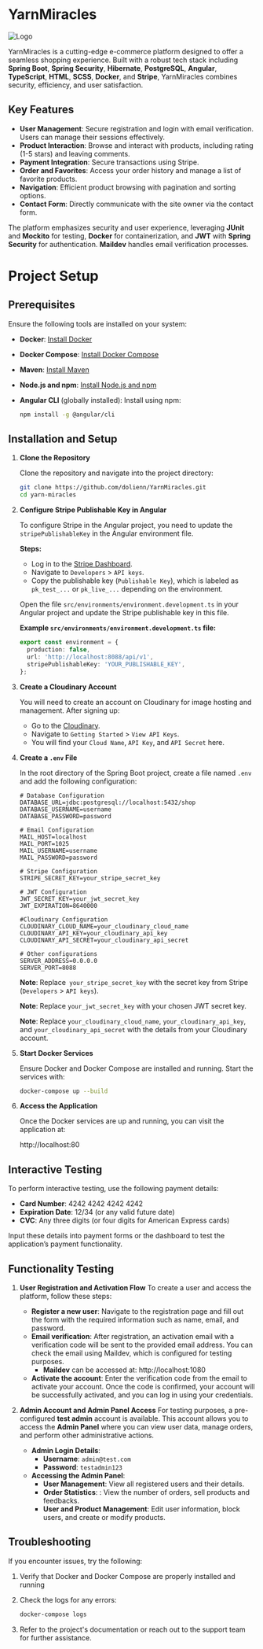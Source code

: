 # YarnMiracles


![Logo](https://i.ibb.co/DVR4fgg/temporary-logo-02.png)


YarnMiracles is a cutting-edge e-commerce platform designed to offer a seamless shopping experience. Built with a robust tech stack including **Spring Boot**, **Spring Security**, **Hibernate**, **PostgreSQL**, **Angular**, **TypeScript**, **HTML**, **SCSS**, **Docker**, and **Stripe**, YarnMiracles combines security, efficiency, and user satisfaction.

## Key Features

- **User Management**: Secure registration and login with email verification. Users can manage their sessions effectively.
- **Product Interaction**: Browse and interact with products, including rating (1-5 stars) and leaving comments.
- **Payment Integration**: Secure transactions using Stripe.
- **Order and Favorites**: Access your order history and manage a list of favorite products.
- **Navigation**: Efficient product browsing with pagination and sorting options.
- **Contact Form**: Directly communicate with the site owner via the contact form.

The platform emphasizes security and user experience, leveraging **JUnit** and **Mockito** for testing, **Docker** for containerization, and **JWT** with **Spring Security** for authentication. **Maildev** handles email verification processes.

# Project Setup

## Prerequisites

Ensure the following tools are installed on your system:

- **Docker**: [Install Docker](https://docs.docker.com/get-docker/)
- **Docker Compose**: [Install Docker Compose](https://docs.docker.com/compose/install/)
- **Maven**: [Install Maven](https://maven.apache.org/install.html)
- **Node.js and npm**: [Install Node.js and npm](https://nodejs.org/)
- **Angular CLI** (globally installed): Install using npm:
  
  ```bash
  npm install -g @angular/cli

## Installation and Setup

1. **Clone the Repository**

   Clone the repository and navigate into the project directory:

   ```bash
   git clone https://github.com/dolienn/YarnMiracles.git
   cd yarn-miracles

2. **Configure Stripe Publishable Key in Angular**

   To configure Stripe in the Angular project, you need to update the `stripePublishableKey` in the Angular environment file.

   **Steps:**

   - Log in to the [Stripe Dashboard](https://dashboard.stripe.com).
   - Navigate to `Developers` > `API keys`.
   - Copy the publishable key (`Publishable Key`), which is labeled as `pk_test_...` or `pk_live_...` depending on the environment.

   Open the file `src/environments/environment.development.ts` in your Angular project and update the Stripe publishable key in this file.

   **Example `src/environments/environment.development.ts` file:**

   ```typescript
   export const environment = {
     production: false,
     url: 'http://localhost:8088/api/v1',
     stripePublishableKey: 'YOUR_PUBLISHABLE_KEY',
   };

3. **Create a Cloudinary Account**

   You will need to create an account on Cloudinary for image hosting and management. After signing up:

   - Go to the [Cloudinary](https://cloudinary.com).
   - Navigate to `Getting Started` > `View API Keys`.
   - You will find your `Cloud Name`, `API Key`, and `API Secret` here.

5. **Create a `.env` File**

   In the root directory of the Spring Boot project, create a file named `.env` and add the following configuration:

   ```dotenv
   # Database Configuration
   DATABASE_URL=jdbc:postgresql://localhost:5432/shop
   DATABASE_USERNAME=username
   DATABASE_PASSWORD=password

   # Email Configuration
   MAIL_HOST=localhost
   MAIL_PORT=1025
   MAIL_USERNAME=username
   MAIL_PASSWORD=password

   # Stripe Configuration
   STRIPE_SECRET_KEY=your_stripe_secret_key

   # JWT Configuration
   JWT_SECRET_KEY=your_jwt_secret_key
   JWT_EXPIRATION=8640000

   #Cloudinary Configuration
   CLOUDINARY_CLOUD_NAME=your_cloudinary_cloud_name
   CLOUDINARY_API_KEY=your_cloudinary_api_key
   CLOUDINARY_API_SECRET=your_cloudinary_api_secret

   # Other configurations
   SERVER_ADDRESS=0.0.0.0
   SERVER_PORT=8088
   ```
   
   **Note**: Replace` your_stripe_secret_key` with the secret key from Stripe (`Developers` > `API keys`).
   
   **Note**: Replace `your_jwt_secret_key` with your chosen JWT secret key.

   **Note**: Replace `your_cloudinary_cloud_name`, `your_cloudinary_api_key`, and `your_cloudinary_api_secret` with the details from your Cloudinary account.

7. **Start Docker Services**

   Ensure Docker and Docker Compose are installed and running. Start the services with:

   ```bash
   docker-compose up --build

8. **Access the Application**

   Once the Docker services are up and running, you can visit the application at:

   http://localhost:80

## Interactive Testing

To perform interactive testing, use the following payment details:

- **Card Number**: 4242 4242 4242 4242
- **Expiration Date**: 12/34 (or any valid future date)
- **CVC**: Any three digits (or four digits for American Express cards)

Input these details into payment forms or the dashboard to test the application’s payment functionality.

## Functionality Testing

1. **User Registration and Activation Flow**
   To create a user and access the platform, follow these steps:

   - **Register a new user**: Navigate to the registration page and fill out the form with the required information such as name, email, and password.
   - **Email verification**: After registration, an activation email with a verification code will be sent to the provided email address.
     You can check the email using Maildev, which is configured for testing purposes.
     - **Maildev** can be accessed at: http://localhost:1080
   - **Activate the account**: Enter the verification code from the email to activate your account.
      Once the code is confirmed, your account will be successfully activated, and you can log in using your credentials.

2. **Admin Account and Admin Panel Access**
   For testing purposes, a pre-configured **test admin** account is available. This account allows you to access the **Admin Panel** where you can view user data, manage orders, and perform other administrative actions.

   - **Admin Login Details**:
     - **Username**: `admin@test.com`
     - **Password**: `testadmin123`
   - **Accessing the Admin Panel**:
     - **User Management**: View all registered users and their details.
     - **Order Statistics**: : View the number of orders, sell products and feedbacks.
     - **User and Product Management**: Edit user information, block users, and create or modify products.

## Troubleshooting

If you encounter issues, try the following:

1. Verify that Docker and Docker Compose are properly installed and running

2. Check the logs for any errors:

   ```bash
   docker-compose logs

3. Refer to the project's documentation or reach out to the support team for further assistance.
